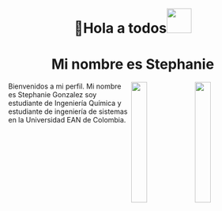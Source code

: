 <h1 align="center">👋Hola a todos<img src="https://i.pinimg.com/originals/6d/cd/94/6dcd94c7c4bf4800648ef7cbe0113c33.gif" width="50px"></h1>
<h1 align="center">Mi nombre es Stephanie</h1>
<img align="right" src="https://assets.website-files.com/60dc8648f349eb6762db8d52/60e4600d6b787b48d07168eb_process-2.gif" width="25%" height="auto" />
<img align="right" src="https://www.academiavirtual.ang.edu.ec/pluginfile.php/607664/course/overviewfiles/quimica.gif" width="25%" height="auto" />

Bienvenidos a mi perfil. Mi nombre es Stephanie Gonzalez soy estudiante de Ingeniería Química y estudiante de ingeniería de sistemas en la Universidad EAN de Colombia. 

